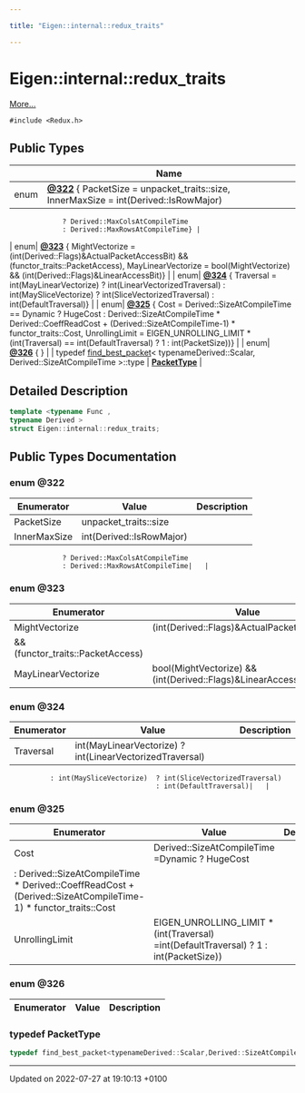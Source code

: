 ```yaml
---

title: "Eigen::internal::redux_traits"

---
```


# Eigen::internal::redux_traits



 [More...](#detailed-description)


`#include <Redux.h>`

## Public Types

|                | Name           |
| -------------- | -------------- |
| enum| **[@322](http://example.org/classes/structeigen_1_1internal_1_1redux__traits/#enum-@322)** { PacketSize = unpacket_traits<PacketType>::size, InnerMaxSize = int(Derived::IsRowMajor)
                 ? Derived::MaxColsAtCompileTime
                 : Derived::MaxRowsAtCompileTime} |
| enum| **[@323](http://example.org/classes/structeigen_1_1internal_1_1redux__traits/#enum-@323)** { MightVectorize = (int(Derived::Flags)&ActualPacketAccessBit)
                  && (functor_traits<Func>::PacketAccess), MayLinearVectorize = bool(MightVectorize) && (int(Derived::Flags)&LinearAccessBit)} |
| enum| **[@324](http://example.org/classes/structeigen_1_1internal_1_1redux__traits/#enum-@324)** { Traversal = int(MayLinearVectorize) ? int(LinearVectorizedTraversal)
              : int(MaySliceVectorize)  ? int(SliceVectorizedTraversal)
                                        : int(DefaultTraversal)} |
| enum| **[@325](http://example.org/classes/structeigen_1_1internal_1_1redux__traits/#enum-@325)** { Cost = Derived::SizeAtCompileTime == Dynamic ? HugeCost
         : Derived::SizeAtCompileTime * Derived::CoeffReadCost + (Derived::SizeAtCompileTime-1) * functor_traits<Func>::Cost, UnrollingLimit = EIGEN_UNROLLING_LIMIT * (int(Traversal) == int(DefaultTraversal) ? 1 : int(PacketSize))} |
| enum| **[@326](http://example.org/classes/structeigen_1_1internal_1_1redux__traits/#enum-@326)** { } |
| typedef <a href="http://example.org/classes/structeigen_1_1internal_1_1find__best__packet/">find_best_packet</a>< typenameDerived::Scalar, Derived::SizeAtCompileTime >::type | **[PacketType](http://example.org/classes/structeigen_1_1internal_1_1redux__traits/#typedef-packettype)**  |

## Detailed Description

```cpp
template <typename Func ,
typename Derived >
struct Eigen::internal::redux_traits;
```

## Public Types Documentation

### enum @322

| Enumerator | Value | Description |
| ---------- | ----- | ----------- |
| PacketSize | unpacket_traits<PacketType>::size|   |
| InnerMaxSize | int(Derived::IsRowMajor)
                 ? Derived::MaxColsAtCompileTime
                 : Derived::MaxRowsAtCompileTime|   |




### enum @323

| Enumerator | Value | Description |
| ---------- | ----- | ----------- |
| MightVectorize | (int(Derived::Flags)&ActualPacketAccessBit)
                  && (functor_traits<Func>::PacketAccess)|   |
| MayLinearVectorize | bool(MightVectorize) && (int(Derived::Flags)&LinearAccessBit)|   |




### enum @324

| Enumerator | Value | Description |
| ---------- | ----- | ----------- |
| Traversal | int(MayLinearVectorize) ? int(LinearVectorizedTraversal)
              : int(MaySliceVectorize)  ? int(SliceVectorizedTraversal)
                                        : int(DefaultTraversal)|   |




### enum @325

| Enumerator | Value | Description |
| ---------- | ----- | ----------- |
| Cost | Derived::SizeAtCompileTime =Dynamic ? HugeCost
         : Derived::SizeAtCompileTime * Derived::CoeffReadCost + (Derived::SizeAtCompileTime-1) * functor_traits<Func>::Cost|   |
| UnrollingLimit | EIGEN_UNROLLING_LIMIT * (int(Traversal) =int(DefaultTraversal) ? 1 : int(PacketSize))|   |




### enum @326

| Enumerator | Value | Description |
| ---------- | ----- | ----------- |




### typedef PacketType

```cpp
typedef find_best_packet<typenameDerived::Scalar,Derived::SizeAtCompileTime>::type Eigen::internal::redux_traits< Func, Derived >::PacketType;
```


-------------------------------

Updated on 2022-07-27 at 19:10:13 +0100